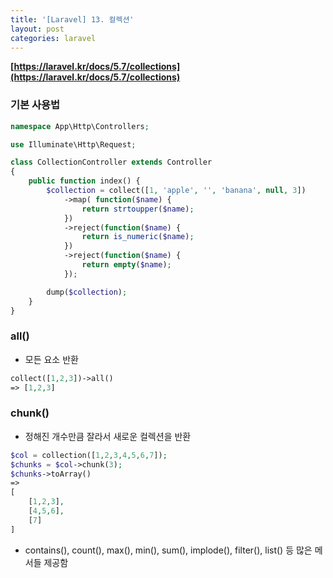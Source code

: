 ```yaml
---
title: '[Laravel] 13. 컬렉션'
layout: post
categories: laravel
---
```


**[https://laravel.kr/docs/5.7/collections](https://laravel.kr/docs/5.7/collections)**

### 기본 사용법
```php
namespace App\Http\Controllers;

use Illuminate\Http\Request;

class CollectionController extends Controller
{
    public function index() {
        $collection = collect([1, 'apple', '', 'banana', null, 3])
            ->map( function($name) {
                return strtoupper($name);
            })
            ->reject(function($name) {
                return is_numeric($name);
            })
            ->reject(function($name) {
                return empty($name);
            });

        dump($collection);
    }
}
```

### all()
* 모든 요소 반환
```php
collect([1,2,3])->all()
=> [1,2,3]
```

### chunk()
* 정해진 개수만큼 잘라서 새로운 컬렉션을 반환
```php
$col = collection([1,2,3,4,5,6,7]);
$chunks = $col->chunk(3);
$chunks->toArray()
=>
[
    [1,2,3],
    [4,5,6],
    [7]
]
```

* contains(), count(), max(), min(), sum(), implode(), filter(), list()  등 많은 메서들 제공함
 